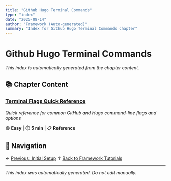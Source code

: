 ```yaml
---
title: "Github Hugo Terminal Commands"
type: "index"
date: "2025-08-14"
author: "Framework (Auto-generated)"
summary: "Index for Github Hugo Terminal Commands chapter"
---
```


# Github Hugo Terminal Commands

*This index is automatically generated from the chapter content.*

## 📚 Chapter Content

### [Terminal Flags Quick Reference](01_terminal_flags_quick_reference.md)
*Quick reference for common GitHub and Hugo command-line flags and options*

🟢 **Easy** | ⏱️ **5 min** | 📋 **Reference**

## 🧭 Navigation

← [Previous: Initial Setup](../02_initial_setup/00_index.md)
↑ [Back to Framework Tutorials](../00_master_index.md)

---

*This index was automatically generated. Do not edit manually.*